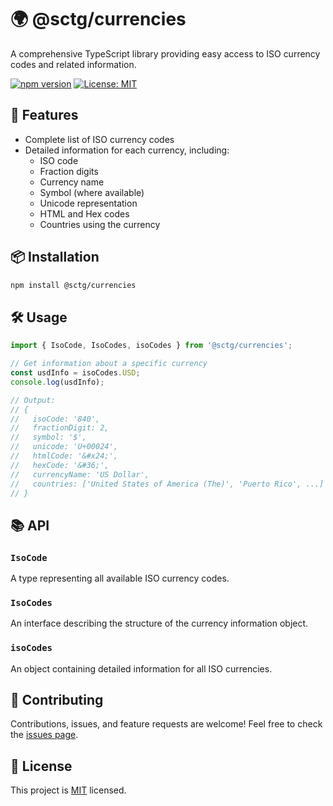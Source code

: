 # 🌍 @sctg/currencies

A comprehensive TypeScript library providing easy access to ISO currency codes and related information.

[![npm version](https://badge.fury.io/js/%40sctg%2Fcurrencies.svg)](https://badge.fury.io/js/%40sctg%2Fcurrencies)
[![License: MIT](https://img.shields.io/badge/License-MIT-yellow.svg)](https://opensource.org/licenses/MIT)

## 🚀 Features

- Complete list of ISO currency codes
- Detailed information for each currency, including:
  - ISO code
  - Fraction digits
  - Currency name
  - Symbol (where available)
  - Unicode representation
  - HTML and Hex codes
  - Countries using the currency

## 📦 Installation

```bash
npm install @sctg/currencies
```

## 🛠️ Usage

```typescript
import { IsoCode, IsoCodes, isoCodes } from '@sctg/currencies';

// Get information about a specific currency
const usdInfo = isoCodes.USD;
console.log(usdInfo);

// Output:
// {
//   isoCode: '840',
//   fractionDigit: 2,
//   symbol: '$',
//   unicode: 'U+00024',
//   htmlCode: '&#x24;',
//   hexCode: '&#36;',
//   currencyName: 'US Dollar',
//   countries: ['United States of America (The)', 'Puerto Rico', ...]
// }
```

## 📚 API

### `IsoCode`

A type representing all available ISO currency codes.

### `IsoCodes`

An interface describing the structure of the currency information object.

### `isoCodes`

An object containing detailed information for all ISO currencies.

## 🤝 Contributing

Contributions, issues, and feature requests are welcome! Feel free to check the [issues page](https://github.com/yourusername/currencies/issues).

## 📄 License

This project is [MIT](https://opensource.org/licenses/MIT) licensed.
